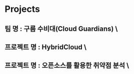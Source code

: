 # Projects
## 팀      명 : 구름 수비대(Cloud Guardians) \
## 프로젝트 명 : HybridCloud \
## 프로젝트 명 : 오픈소스를 활용한 취약점 분석 \
